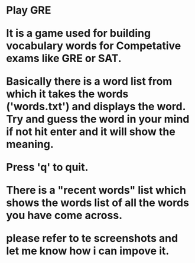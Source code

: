 <h1>Play GRE

It is a game used for building vocabulary words for Competative exams like GRE or SAT.

Basically there is a word list from which it takes the words ('words.txt') and displays the word. Try and guess the word in your mind if not hit enter and it will show the meaning.

Press 'q' to quit.

There is a "recent words" list which shows the words list of all the words you have come across.

please refer to te screenshots and let me know how i can impove it.    
